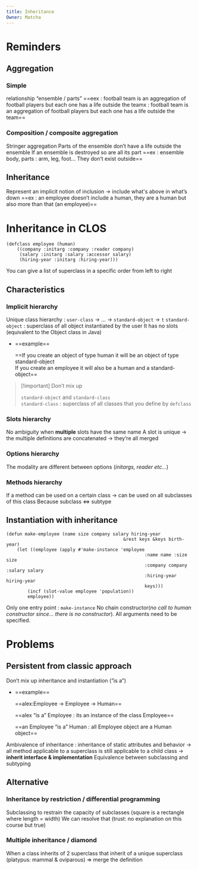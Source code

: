 ```yaml
---
title: Inheritance
Owner: Matcha
---
```

# Reminders
## Aggregation
### Simple
relationship “ensemble / parts”
==eex : football team is an aggregation of football players but each one has a life outside the teamx : football team is an aggregation of football players but each one has a life outside the team==
### Composition / composite aggregation
Stringer aggregation
Parts of the ensemble don’t have a life outside the ensemble
If an ensemble is destroyed so are all its part
==ex : ensemble body, parts : arm, leg, foot… They don’t exist outside==
## Inheritance
Represent an implicit notion of inclusion → include what's above in what’s down
==ex : an employee doesn’t include a human, they are a human but also more than that (an employee)==
  
# Inheritance in CLOS
```Lisp
(defclass employee (human)
	((company :initarg :company :reader company)
	 (salary :initarg :salary :accessor salary)
	 (hiring-year :initarg :hiring-year)))
```
You can give a list of superclass in a specific order from left to right
  
## Characteristics
### Implicit hierarchy
Unique class hierarchy : `user-class` → … → `standard-object` → `t`
`standard-object` : superclass of all object instantiated by the user
It has no slots (equivalent to the Object class in Java)
- ==example==
    
    ==If you create an object of type human it will be an object of type standard-object  
    If you create an employee it will also be a human and a standard-object==
    

> [!important] Don’t mix up
> 
> `standard-object` and `standard-class`  
> `standard-class` : superclass of all classes that you define by `defclass`
### Slots hierarchy
No ambiguity when **multiple** slots have the same name
A slot is unique → the multiple definitions are concatenated → they’re all merged
### Options hierarchy
The modality are different between options (_initargs, reader etc…_)
### Methods hierarchy
If a method can be used on a certain class → can be used on all subclasses of this class
Because subclass <=> subtype
## Instantiation with inheritance
```Lisp
(defun make-employee (name size company salary hiring-year 
											&rest keys &keys birth-year)
	(let ((employee (apply #'make-instance 'employee
													:name name :size size
													:company company :salary salary
													:hiring-year hiring-year
													keys)))
		(incf (slot-value employee 'population))
		employee))
```
Only one entry point : `make-instance`
No chain constructor(_no call to human constructor since… there is no constructor_). All arguments need to be specified.
  
# Problems
## Persistent from classic approach
Don’t mix up inheritance and instantiation (”is a”)
- ==example==
    
    ==alex:Employee → Employee → Human==
    
    ==alex “is a” Employee : its an instance of the class Employee==
    
    ==an Employee “is a” Human : all Employee object are a Human object==
    
      
    
Ambivalence of inheritance : inheritance of static attributes and behavior → all method applicable to a superclass is still applicable to a child class → **inherit interface & implementation**
Equivalence between subclassing and subtyping
## Alternative
### Inheritance by restriction / differential programming
Subclassing to restrain the capacity of subclasses (square is a rectangle where length = width)
We can resolve that (trust: no explanation on this course but true)
### Multiple inheritance / diamond
When a class inherits of 2 superclass that inherit of a unique superclass (platypus: mammal & oviparous)
⇒ merge the definition